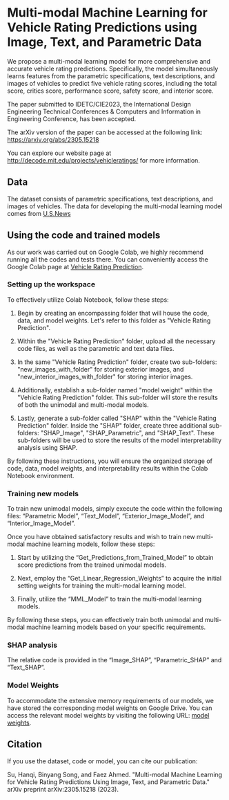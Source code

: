 # Multi-modal Machine Learning for Vehicle Rating Predictions using Image, Text, and Parametric Data

We propose a multi-modal learning model for more comprehensive and accurate vehicle rating predictions. Specifically, the model simultaneously learns features from the parametric specifications, text descriptions, and images of vehicles to predict five vehicle rating scores, including the total score, critics score, performance score, safety score, and interior score.

The paper submitted to IDETC/CIE2023, the International Design Engineering Technical Conferences & Computers and Information in Engineering Conference, has been accepted. 

The arXiv version of the paper can be accessed at the following link: https://arxiv.org/abs/2305.15218

You can explore our website page at http://decode.mit.edu/projects/vehicleratings/ for more information.


## Data

The dataset consists of parametric specifications, text descriptions, and images of vehicles. The data for developing the multi-modal learning model
comes from [U.S.News](https://cars.usnews.com/cars-trucks)

## Using the code and trained models

As our work was carried out on Google Colab, we highly recommend running all the codes and tests there. You can conveniently access the Google Colab page at [Vehicle Rating Prediction](https://drive.google.com/drive/folders/1hPsnMsdDR2U8lBSR68IJv6E4qkHGvcHO?usp=sharing).

### Setting up the workspace

To effectively utilize Colab Notebook, follow these steps:

1. Begin by creating an encompassing folder that will house the code, data, and model weights. Let's refer to this folder as "Vehicle Rating Prediction".

2. Within the "Vehicle Rating Prediction" folder, upload all the necessary code files, as well as the parametric and text data files.

3. In the same "Vehicle Rating Prediction" folder, create two sub-folders: "new_images_with_folder" for storing exterior images, and "new_interior_images_with_folder" for storing interior images.

4. Additionally, establish a sub-folder named "model weight" within the "Vehicle Rating Prediction" folder. This sub-folder will store the results of both the unimodal and multi-modal models.

5. Lastly, generate a sub-folder called "SHAP" within the "Vehicle Rating Prediction" folder. Inside the "SHAP" folder, create three additional sub-folders: "SHAP_Image", "SHAP_Parametric", and "SHAP_Text". These sub-folders will be used to store the results of the model interpretability analysis using SHAP.

By following these instructions, you will ensure the organized storage of code, data, model weights, and interpretability results within the Colab Notebook environment.

### Training new models

To train new unimodal models, simply execute the code within the following files: “Parametric Model”, “Text_Model”, “Exterior_Image_Model”, and “Interior_Image_Model”.

Once you have obtained satisfactory results and wish to train new multi-modal machine learning models, follow these steps:

1. Start by utilizing the “Get_Predictions_from_Trained_Model” to obtain score predictions from the trained unimodal models.

2. Next, employ the “Get_Linear_Regression_Weights” to acquire the initial setting weights for training the multi-modal learning model.

3. Finally, utilize the “MML_Model” to train the multi-modal learning models.

By following these steps, you can effectively train both unimodal and multi-modal machine learning models based on your specific requirements.

<!-- To train new unimodal models, simply execute the code within the following files: [Parametric Model](code/Parametric_Model.ipynb), [Text_Model](code/Text_Model.ipynb), [Exterior_Image_Model](code/Exterior_Image_Model.ipynb), and [Interior_Image_Model](code/Interior_Image_Model.ipynb).

Once you have obtained satisfactory results and wish to train new multi-modal machine learning models, follow these steps:

1. Start by utilizing the [Get_Predictions_from_Trained_Model](code/Get_Predictions_from_Trained_Model.ipynb) to obtain score predictions from the trained unimodal models.

2. Next, employ the [Get_Linear_Regression_Weights](code/Get_Linear_Regression_Weights.ipynb) to acquire the initial setting weights for training the multi-modal learning model.

3. Finally, utilize the [MML_Model](code/MML_Model.ipynb) to train the multi-modal learning models.

By following these steps, you can effectively train both unimodal and multi-modal machine learning models based on your specific requirements. -->

### SHAP analysis

The relative code is provided in the “Image_SHAP”, “Parametric_SHAP” and “Text_SHAP”.

<!-- The relative code is provided in the [Image_SHAP](code/0_Image_SHAP.ipynb), [Parametric_SHAP](code/0_Parametric_SHAP.ipynb) and [Text_SHAP](code/0_Text_SHAP_pytorch.ipynb). -->

### Model Weights

To accommodate the extensive memory requirements of our models, we have stored the corresponding model weights on Google Drive. You can access the relevant model weights by visiting the following URL: [model weights](https://drive.google.com/drive/folders/1rPnwaib5kEDgx0ThQLfJgNYx8qKuibgC?usp=sharing).

## Citation

If you use the dataset, code or model, you can cite our publication:

Su, Hanqi, Binyang Song, and Faez Ahmed. "Multi-modal Machine Learning for Vehicle Rating Predictions Using Image, Text, and Parametric Data." arXiv preprint arXiv:2305.15218 (2023).

